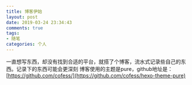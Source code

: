 ```yaml
---
title: 博客伊始
layout: post
date: 2019-03-24 23:34:43
comments: true
tags:
- 随笔
categories: 个人  
---
```


一直想写东西，却没有找到合适的平台，就搭了个博客，流水式记录些自己的东西。记录下的东西可能会更深刻
博客使用的主题是pure，github地址是：[https://github.com/cofess/](https://github.com/cofess/hexo-theme-pure)

